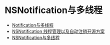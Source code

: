 # NSNotification与多线程

* [Notification与多线程](http://www.cocoachina.com/ios/20150316/11335.html)
* [NSNotification 线程管理以及自动注销开源方案](https://segmentfault.com/a/1190000005889055)
* [NSNotification与多线程](http://blog.csdn.net/khlljm/article/details/44264627)



